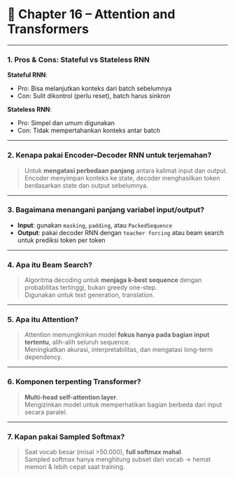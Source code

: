 # 📘 Chapter 16 – Attention and Transformers

---

### 1. Pros & Cons: Stateful vs Stateless RNN

**Stateful RNN**:
- Pro: Bisa melanjutkan konteks dari batch sebelumnya
- Con: Sulit dikontrol (perlu reset), batch harus sinkron

**Stateless RNN**:
- Pro: Simpel dan umum digunakan
- Con: Tidak mempertahankan konteks antar batch

---

### 2. Kenapa pakai Encoder–Decoder RNN untuk terjemahan?

> Untuk **mengatasi perbedaan panjang** antara kalimat input dan output.  
Encoder menyimpan konteks ke state, decoder menghasilkan token berdasarkan state dan output sebelumnya.

---

### 3. Bagaimana menangani panjang variabel input/output?

- **Input**: gunakan `masking`, `padding`, atau `PackedSequence`  
- **Output**: pakai decoder RNN dengan `teacher forcing` atau beam search untuk prediksi token per token

---

### 4. Apa itu Beam Search?

> Algoritma decoding untuk **menjaga k-best sequence** dengan probabilitas tertinggi, bukan greedy one-step.  
Digunakan untuk text generation, translation.

---

### 5. Apa itu Attention?

> Attention memungkinkan model **fokus hanya pada bagian input tertentu**, alih-alih seluruh sequence.  
Meningkatkan akurasi, interpretabilitas, dan mengatasi long-term dependency.

---

### 6. Komponen terpenting Transformer?

> **Multi-head self-attention layer**.  
Mengizinkan model untuk memperhatikan bagian berbeda dari input secara paralel.

---

### 7. Kapan pakai Sampled Softmax?

> Saat vocab besar (misal >50.000), **full softmax mahal**.  
Sampled softmax hanya menghitung subset dari vocab → hemat memori & lebih cepat saat training.
